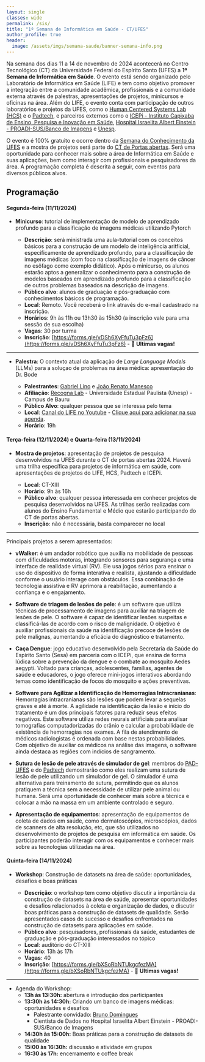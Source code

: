 ```yaml
---
layout: single
classes: wide
permalink: /sis/
title: "1ª Semana de Informática em Saúde - CT/UFES"
author_profile: true
header:
  image: /assets/imgs/semana-saude/banner-semana-info.png
---
```


Na semana dos dias 11 a 14 de novembro de 2024 acontecerá no Centro Tecnológico (CT) da Universidade Federal do Espírito Santo (UFES) a **1ª Semana de Informática em Saúde**. O evento está sendo organizado pelo Laboratório de Informática em Saúde (LIFE) e tem como objetivo promover a integração entre a comunidade acadêmica, profissionais e a comunidade externa através de palestras, apresentações de projetos, minicursos e oficinas na área. Além do LIFE, o evento conta com participação de outros laboratórios e projetos da UFES, como o [Human Centered Systems Lab (HCS)](https://www.instagram.com/hcs.ufes/) e o [Padtech](https://www.instagram.com/padtechufes/), e parceiros externos como o [ICEPi - Instituto Capixaba de Ensino, Pesquisa e Inovação em Saúde](https://icepi.es.gov.br/), [Hospital Israelita Albert Einstein - PROADI-SUS/Banco de Imagens](https://www.proadi-sus.org.br/projeto/banco-de-imagens1) e [Unesp](https://www2.unesp.br/).


O evento é 100% gratuito e ocorre dentro da [Semana do Conhecimento da UFES](https://www.ufes.br/conteudo/semana-do-conhecimento-2024-acontece-em-novembro-nos-quatro-campi-da-ufes-agende-se) e a mostra de projetos será parte do [CT de Portas abertas](https://www.instagram.com/ct.ufes/p/Cyg1Z2rPVn4/?img_index=1). Será uma oportunidade para conhecer mais sobre a área de Informática em Saúde e suas aplicações, bem como interagir com profissionais e pesquisadores da área. A programação completa é descrita a seguir, com eventos para diversos públicos alvos.

## Programação

#### Segunda-feira (11/11/2024)

- **Minicurso**: tutorial de implementação de modelo de aprendizado profundo para a classificação de imagens médicas utilizando Pytorch

    - **Descrição**: será ministrada uma aula-tutorial com os conceitos básicos para a construção de um modelo de inteligência aritficial, especificamente de aprendizado profundo, para a classificação de imagens médicas (com foco na classificação de imagens de câncer no esôfago como exemplo didático). Após o minicurso, os alunos estarão aptos a generalizar o conhecimento para a construção de modelos baseados em aprendizado profundo para a classificação de outros problemas baseados na descrição de imagens.
  - **Público alvo**: alunos de graduação e pós-graduação com conhecimentos básicos de programação.
  - **Local**: Remoto. Você receberá o link através do e-mail cadastrado na inscrição.
  - **Horários**: 9h às 11h ou 13h30 às 15h30 (a inscrição vale para uma sessão de sua escolha)
  - **Vagas**: 30 por turma
  - **Inscrição**: [https://forms.gle/vDSh6XyFfuTu3pFz6](https://forms.gle/vDSh6XyFfuTu3pFz6) - 🚨 **Ultimas vagas!** 


____

- **Palestra**: O contexto atual da aplicação de *Large Language Models* (LLMs) para a soluçao de problemas na área médica: apresentação do Dr. Bode
  
  - **Palestrantes**: [Gabriel Lino](https://www.linkedin.com/in/gabriel-lino-garcia-499266183/) e [João Renato Manesco](https://www.linkedin.com/in/joao-renato/)
  - **Afiliação**: [Recogna Lab](https://recogna.tech/) - Universidade Estadual Paulista (Unesp) - Campus de Bauru
  - **Público Alvo**: qualquer pessoa que se interessa pelo tema
  - **Local**: [Canal do LIFE no Youtube](https://www.youtube.com/watch?v=J1tpr--vJaw) - [Clique aqui para adicionar na sua agenda](https://calendar.google.com/calendar/event?action=TEMPLATE&amp;tmeid=M3ZrdHAxMjVhNW1yZDFkdGVlNW11ZDF1cjkgbGlmZUBpbmYudWZlcy5icg&amp;tmsrc=life%40inf.ufes.br).
  - **Horário**: 19h

#### Terça-feira (12/11/2024) e Quarta-feira (13/11/2024)

- **Mostra de projetos**: apresentação de projetos de pesquisa desenvolvidos na UFES durante o CT de portas abertas 2024. Haverá uma trilha específica para projetos de informática em saúde, com apresentações de projetos do LIFE, HCS, Padtech e ICEPi.

  - **Local**: CT-XIII
  - **Horário**: 9h às 16h
  - **Público alvo**: qualquer pessoa interessada em conhecer projetos de pesquisa desenvolvidos na UFES. As trilhas serão realizadas com alunos do Ensino Fundamental e Médio que estarão participando do CT de portas abertas.
  - **Inscrição**: não é necessária, basta comparecer no local

___ 

Principais projetos a serem apresentados:

- **vWalker**: é um andador robótico que auxilia na mobilidade de pessoas com dificuldades motoras, integrando sensores para segurança e uma interface de realidade virtual (RV). Ele usa jogos sérios para ensinar o uso do dispositivo de forma interativa e realista, ajustando a dificuldade conforme o usuário interage com obstáculos. Essa combinação de tecnologia assistiva e RV aprimora a reabilitação, aumentando a confiança e o engajamento.

- **Software de triagem de lesões de pele**: é um software que utiliza técnicas de processamento de imagens para auxiliar na triagem de lesões de pele. O software é capaz de identificar lesões suspeitas e classificá-las de acordo com o risco de malignidade. O objetivo é auxiliar profissionais da saúde na identificação precoce de lesões de pele malignas, aumentando a eficácia do diagnóstico e tratamento.

- **Caça Dengue**: jogo educativo desenvolvido pela Secretaria da Saúde do Espírito Santo (Sesa) em parceria com o ICEPi, que ensina de forma lúdica sobre a prevenção da dengue e o combate ao mosquito Aedes aegypti. Voltado para crianças, adolescentes, famílias, agentes de saúde e educadores, o jogo oferece mini-jogos interativos abordando temas como identificação de focos do mosquito e ações preventivas.

- **Software para Agilizar a Identificação de Hemorragias Intracranianas**: Hemorragias intracranianas são lesões  que podem levar a sequelas graves e até à morte. A agilidade na identificação da lesão e início do tratamento é um dos principais fatores para reduzir seus efeitos negativos. Este software utiliza redes neurais artificiais para analisar  tomografias computadorizadas do crânio e calcular a probabilidade de existência de hemorragias nos exames. A fila de atendimento de médicos radiologistas é ordenada com base nestas probabilidades. Com objetivo de auxiliar os médicos na análise das imagens, o software ainda destaca as regiões com indícios de sangramento.

- **Sutura de lesão de pele através de simulador de gel**: membros do [PAD-UFES](https://pad.ufes.br/) e do [Padtech](https://pad.ufes.br/padtech) demostrarão como eles realizam uma sutura de lesão de pele utilizando um simulador de gel. O simulador é uma alternativa para treinamento de sutura, permitindo que os alunos pratiquem a técnica sem a necessidade de utilizar pele animal ou humana. Será uma oportunidade de conhecer mais sobre a técnica e colocar a mão na massa em um ambiente controlado e seguro.

- **Apresentação de equipamentos**: apresentação de equipamentos de coleta de dados em saúde, como dermatoscópios, microscópios, dados de scanners de alta resolução, etc, que são utilizados no desenvolvimento de projetos de pesquisa em informática em saúde. Os participantes poderão interagir com os equipamentos e conhecer mais sobre as tecnologias utilizadas na área.



#### Quinta-feira (14/11/2024)

- **Workshop**: Construção de datasets na área de saúde: oportunidades, desafios e boas práticas

  - **Descrição**: o workshop tem como objetivo discutir a importância da construção de datasets na área de saúde, apresentar oportunidades e desafios relacionados à coleta e organização de dados, e discutir boas práticas para a construção de datasets de qualidade. Serão apresentados casos de sucesso e desafios enfrentados na construção de datasets para aplicações em saúde.
  - **Público alvo**: pesquisadores, profissionais da saúde, estudantes de graduação e pós-graduação interessados no tópico
  - **Local**: auditório do CT-XIII
  - **Horário**: 13h às 17h
  - **Vagas**: 40
  - **Inscrição**: [https://forms.gle/bXSoRbNTUkgcfezMA](https://forms.gle/bXSoRbNTUkgcfezMA) - 🚨 **Ultimas vagas!** 

____
- Agenda do Workshop:
  - **13h às 13:30h:** abertura e introdução dos participantes
  - **13:30h às 14:30h:** Criando um banco de imagens médicas: oportunidades e desafios
    - Palestrante convidado: [Bruno Domingues](https://www.linkedin.com/in/bruno-domingues-oliveira-05644414b?miniProfileUrn=urn%3Ali%3Afs_miniProfile%3AACoAACQxv0IBNMHJVSulStdzGp7MuD8ZLxGNmrg&lipi=urn%3Ali%3Apage%3Ad_flagship3_search_srp_all%3BSw78zN6hSmWbzQa%2Bsp2KsQ%3D%3D)
    - Cientista de Dados no Hospital Israelita Albert Einstein - PROADI-SUS/Banco de Imagens
  - **14:30h às 15:00h:** Boas práticas para a construção de datasets de qualidade
  - **15:00 às 16:30h:** discussão e atividade em grupos
  - **16:30 às 17h:** encerramento e coffee break  




